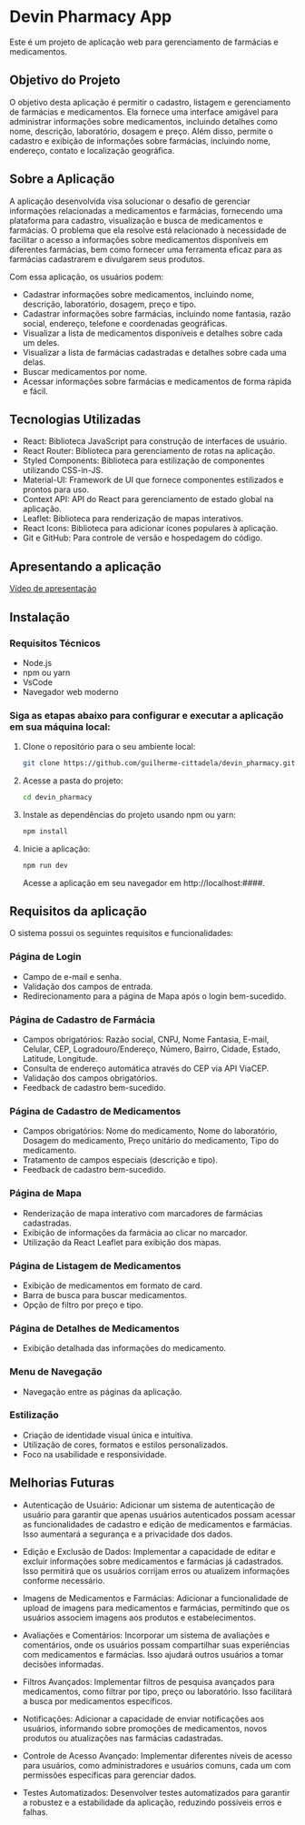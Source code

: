 # Devin Pharmacy App

Este é um projeto de aplicação web para gerenciamento de farmácias e medicamentos.

## Objetivo do Projeto

O objetivo desta aplicação é permitir o cadastro, listagem e gerenciamento de farmácias e medicamentos. Ela fornece uma interface amigável para administrar informações sobre medicamentos, incluindo detalhes como nome, descrição, laboratório, dosagem e preço. Além disso, permite o cadastro e exibição de informações sobre farmácias, incluindo nome, endereço, contato e localização geográfica.

## Sobre a Aplicação 

A aplicação desenvolvida visa solucionar o desafio de gerenciar informações relacionadas a medicamentos e farmácias, fornecendo uma plataforma para cadastro, visualização e busca de medicamentos e farmácias. O problema que ela resolve está relacionado à necessidade de facilitar o acesso a informações sobre medicamentos disponíveis em diferentes farmácias, bem como fornecer uma ferramenta eficaz para as farmácias cadastrarem e divulgarem seus produtos.

Com essa aplicação, os usuários podem:

 * Cadastrar informações sobre medicamentos, incluindo nome, descrição, laboratório, dosagem, preço e tipo.
 * Cadastrar informações sobre farmácias, incluindo nome fantasia, razão social, endereço, telefone e coordenadas geográficas.
 * Visualizar a lista de medicamentos disponíveis e detalhes sobre cada um deles.
 * Visualizar a lista de farmácias cadastradas e detalhes sobre cada uma delas.
 * Buscar medicamentos por nome.
 * Acessar informações sobre farmácias e medicamentos de forma rápida e fácil.

## Tecnologias Utilizadas

* React: Biblioteca JavaScript para construção de interfaces de usuário.
* React Router: Biblioteca para gerenciamento de rotas na aplicação.
* Styled Components: Biblioteca para estilização de componentes utilizando CSS-in-JS.
* Material-UI: Framework de UI que fornece componentes estilizados e prontos para uso.
* Context API: API do React para gerenciamento de estado global na aplicação.
* Leaflet: Biblioteca para renderização de mapas interativos.
* React Icons: Biblioteca para adicionar ícones populares à aplicação.
* Git e GitHub: Para controle de versão e hospedagem do código.

## Apresentando a aplicação

[Vídeo de apresentação](https://drive.google.com/file/d/1fLUcSNDvWyChJScuQL-0CFeSrvrX7bxj/view?usp=sharing)
    
## Instalação
### Requisitos Técnicos

- Node.js 
- npm ou yarn
- VsCode
- Navegador web moderno

### Siga as etapas abaixo para configurar e executar a aplicação em sua máquina local:

1. Clone o repositório para o seu ambiente local:

   ```sh
   git clone https://github.com/guilherme-cittadela/devin_pharmacy.git
   ```

2. Acesse a pasta do projeto:

   ```sh
   cd devin_pharmacy
   ```

3. Instale as dependências do projeto usando npm ou yarn:

   ```sh
   npm install
   ```

4. Inicie a aplicação:

   ```sh
   npm run dev
   ```

   Acesse a aplicação em seu navegador em http://localhost:####.

## Requisitos da aplicação

O sistema possui os seguintes requisitos e funcionalidades:
### Página de Login

 * Campo de e-mail e senha.
 * Validação dos campos de entrada.
 * Redirecionamento para a página de Mapa após o login bem-sucedido.

### Página de Cadastro de Farmácia
   * Campos obrigatórios: Razão social, CNPJ, Nome Fantasia, E-mail, Celular, CEP, Logradouro/Endereço, Número, Bairro, Cidade, Estado, Latitude, Longitude.
   * Consulta de endereço automática através do CEP via API ViaCEP.
   * Validação dos campos obrigatórios.
   * Feedback de cadastro bem-sucedido.

### Página de Cadastro de Medicamentos

   * Campos obrigatórios: Nome do medicamento, Nome do laboratório, Dosagem do medicamento, Preço unitário do medicamento, Tipo do medicamento.
   * Tratamento de campos especiais (descrição e tipo).
   * Feedback de cadastro bem-sucedido.

### Página de Mapa

   * Renderização de mapa interativo com marcadores de farmácias cadastradas.
   * Exibição de informações da farmácia ao clicar no marcador.
   * Utilização da React Leaflet para exibição dos mapas.

### Página de Listagem de Medicamentos
   * Exibição de medicamentos em formato de card.
   * Barra de busca para buscar medicamentos.
   * Opção de filtro por preço e tipo.

### Página de Detalhes de Medicamentos

   * Exibição detalhada das informações do medicamento.

### Menu de Navegação

 * Navegação entre as páginas da aplicação.

### Estilização

* Criação de identidade visual única e intuitiva.
* Utilização de cores, formatos e estilos personalizados.
* Foco na usabilidade e responsividade.

## Melhorias Futuras

 * Autenticação de Usuário: Adicionar um sistema de autenticação de usuário para garantir que apenas usuários autenticados possam acessar as funcionalidades de cadastro e edição de medicamentos e farmácias. Isso aumentará a segurança e a privacidade dos dados.

 * Edição e Exclusão de Dados: Implementar a capacidade de editar e excluir informações sobre medicamentos e farmácias já cadastrados. Isso permitirá que os usuários corrijam erros ou atualizem informações conforme necessário.

 * Imagens de Medicamentos e Farmácias: Adicionar a funcionalidade de upload de imagens para medicamentos e farmácias, permitindo que os usuários associem imagens aos produtos e estabelecimentos.
    
 * Avaliações e Comentários: Incorporar um sistema de avaliações e comentários, onde os usuários possam compartilhar suas experiências com medicamentos e farmácias. Isso ajudará outros usuários a tomar decisões informadas.

 * Filtros Avançados: Implementar filtros de pesquisa avançados para medicamentos, como filtrar por tipo, preço ou laboratório. Isso facilitará a busca por medicamentos específicos.

 * Notificações: Adicionar a capacidade de enviar notificações aos usuários, informando sobre promoções de medicamentos, novos produtos ou atualizações nas farmácias cadastradas.

 * Controle de Acesso Avançado: Implementar diferentes níveis de acesso para usuários, como administradores e usuários comuns, cada um com permissões específicas para gerenciar dados.

 * Testes Automatizados: Desenvolver testes automatizados para garantir a robustez e a estabilidade da aplicação, reduzindo possíveis erros e falhas.

```
